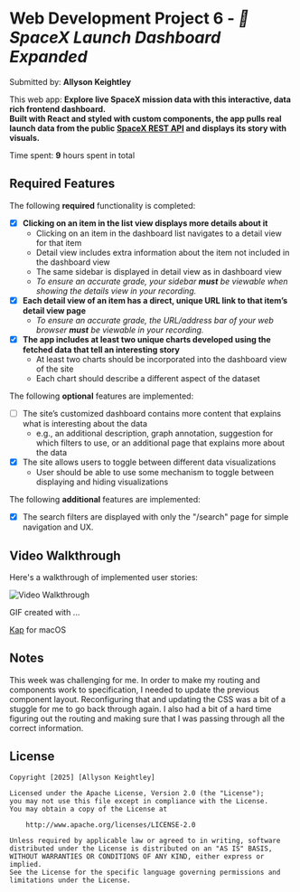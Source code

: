 # Web Development Project 6 - *🚀 SpaceX Launch Dashboard Expanded*

Submitted by: **Allyson Keightley**

This web app: **Explore live SpaceX mission data with this interactive, data rich frontend dashboard.  
Built with React and styled with custom components, the app pulls real launch data from the public [SpaceX REST API](https://github.com/r-spacex/SpaceX-API) and displays its story with visuals.**

Time spent: **9** hours spent in total

## Required Features

The following **required** functionality is completed:

- [x] **Clicking on an item in the list view displays more details about it**
  - Clicking on an item in the dashboard list navigates to a detail view for that item
  - Detail view includes extra information about the item not included in the dashboard view
  - The same sidebar is displayed in detail view as in dashboard view
  - *To ensure an accurate grade, your sidebar **must** be viewable when showing the details view in your recording.*
- [x] **Each detail view of an item has a direct, unique URL link to that item’s detail view page**
  -  *To ensure an accurate grade, the URL/address bar of your web browser **must** be viewable in your recording.*
- [x] **The app includes at least two unique charts developed using the fetched data that tell an interesting story**
  - At least two charts should be incorporated into the dashboard view of the site
  - Each chart should describe a different aspect of the dataset


The following **optional** features are implemented:

- [ ] The site’s customized dashboard contains more content that explains what is interesting about the data 
  - e.g., an additional description, graph annotation, suggestion for which filters to use, or an additional page that explains more about the data
- [x] The site allows users to toggle between different data visualizations
  - User should be able to use some mechanism to toggle between displaying and hiding visualizations 

  
The following **additional** features are implemented:

* [x] The search filters are displayed with only the "/search" page for simple navigation and UX. 

## Video Walkthrough

Here's a walkthrough of implemented user stories:

<img src='./public/SpaceXExpanded.gif' title='Video Walkthrough' width='' alt='Video Walkthrough' />


GIF created with ...  

[Kap](https://getkap.co/) for macOS


## Notes

This week was challenging for me. In order to make my routing and components work to specification, I needed to update the previous component layout. Reconfiguring that and updating the CSS was a bit of a stuggle for me to go back through again. I also had a bit of a hard time figuring out the routing and making sure that I was passing through all the correct information.

## License

    Copyright [2025] [Allyson Keightley]

    Licensed under the Apache License, Version 2.0 (the "License");
    you may not use this file except in compliance with the License.
    You may obtain a copy of the License at

        http://www.apache.org/licenses/LICENSE-2.0

    Unless required by applicable law or agreed to in writing, software
    distributed under the License is distributed on an "AS IS" BASIS,
    WITHOUT WARRANTIES OR CONDITIONS OF ANY KIND, either express or implied.
    See the License for the specific language governing permissions and
    limitations under the License.